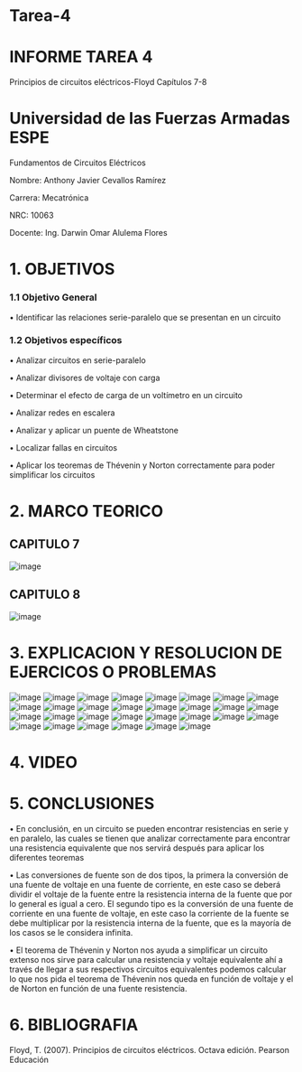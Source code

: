 # Tarea-4
# INFORME TAREA 4
Principios de circuitos eléctricos-Floyd Capítulos 7-8
# Universidad de las Fuerzas Armadas ESPE

Fundamentos de Circuitos Eléctricos

Nombre: Anthony Javier Cevallos Ramírez

Carrera: Mecatrónica

NRC: 10063

Docente: Ing. Darwin Omar Alulema Flores

# 1. OBJETIVOS
### 1.1 Objetivo General
•	Identificar las relaciones serie-paralelo que se presentan en un circuito

### 1.2 Objetivos específicos 
•	Analizar circuitos en serie-paralelo

•	Analizar divisores de voltaje con carga

•	Determinar el efecto de carga de un voltímetro en un circuito

•	Analizar redes en escalera

•	Analizar y aplicar un puente de Wheatstone

•	Localizar fallas en circuitos

•	Aplicar los teoremas de Thévenin y Norton correctamente para poder simplificar los circuitos


# 2. MARCO TEORICO
## CAPITULO 7

![image](https://user-images.githubusercontent.com/116775893/207719127-2a754a5d-bd5f-40ce-8e0f-75cce9306d3e.png)

## CAPITULO 8
![image](https://user-images.githubusercontent.com/116775893/207719456-dc069474-823d-4098-9330-efe85ae0785c.png)



# 3. EXPLICACION Y RESOLUCION DE EJERCICOS O PROBLEMAS 
![image](https://user-images.githubusercontent.com/116775893/208336837-4589d539-d688-4e0c-95c3-3dc23ce0e113.png)
![image](https://user-images.githubusercontent.com/116775893/208336871-b224c6fa-8131-4b80-a742-b072faf8d491.png)
![image](https://user-images.githubusercontent.com/116775893/208336890-2c332c24-cfdf-4789-9f1d-1694546d3165.png)
![image](https://user-images.githubusercontent.com/116775893/208336943-f3e3eee2-b84c-4248-8c92-e3bc35d88340.png)
![image](https://user-images.githubusercontent.com/116775893/208336950-bd156ee0-e858-44c0-8e81-287ba55e8d46.png)
![image](https://user-images.githubusercontent.com/116775893/208336962-9e442de4-2490-4271-93e9-52ac0d9c2d88.png)
![image](https://user-images.githubusercontent.com/116775893/208337034-2603e6ef-11ac-4086-8d98-d41784703252.png)
![image](https://user-images.githubusercontent.com/116775893/208337063-33d57b9a-a458-4672-9b21-a55b86b9158a.png)
![image](https://user-images.githubusercontent.com/116775893/208337112-6b3f4e28-95b2-4843-a584-aea7e8b0cbf5.png)
![image](https://user-images.githubusercontent.com/116775893/208337815-8c075a8d-8f96-4c46-bf6c-40c6c8fac8fd.png)
![image](https://user-images.githubusercontent.com/116775893/208337835-fc7a1aa2-cf39-47b3-b11f-77bf8a28471c.png)
![image](https://user-images.githubusercontent.com/116775893/208338132-1c88028b-da20-42db-8f42-c492ef9779ab.png)
![image](https://user-images.githubusercontent.com/116775893/208338149-a80a926c-1948-4ab6-b119-424e747501a8.png)
![image](https://user-images.githubusercontent.com/116775893/208338168-1b454568-6fc4-4097-a0ba-bac13e567d54.png)
![image](https://user-images.githubusercontent.com/116775893/208338184-efb134d4-f48e-4205-9ea5-200d1ff7205c.png)
![image](https://user-images.githubusercontent.com/116775893/208338231-f58de63a-ba28-4d2a-a880-e316ae7135ae.png)
![image](https://user-images.githubusercontent.com/116775893/208338297-d75b9596-1df1-4dd9-b12c-eba4c4a5c896.png)
![image](https://user-images.githubusercontent.com/116775893/208338343-58386656-77a7-43d2-a7f3-4fc170d5d817.png)
![image](https://user-images.githubusercontent.com/116775893/208338359-f42b8a86-bd9b-4322-b396-30ec52a57df6.png)
![image](https://user-images.githubusercontent.com/116775893/208338389-a8995462-2b66-43c8-8598-b5b4dc20b231.png)
![image](https://user-images.githubusercontent.com/116775893/208338436-3ef734c7-b1f9-497c-b66c-94ef87cad0ff.png)
![image](https://user-images.githubusercontent.com/116775893/208338555-6f637b07-8936-435d-b561-e0833427ff3b.png)
![image](https://user-images.githubusercontent.com/116775893/208338575-2edf7dca-6909-42d9-89ad-0a45dc7d8dc2.png)
![image](https://user-images.githubusercontent.com/116775893/208338591-cff0eea8-7039-42d2-a7f6-4dfa7870caa7.png)
![image](https://user-images.githubusercontent.com/116775893/208338638-37966397-d2cf-4419-ac79-99fb65df4f6b.png)
![image](https://user-images.githubusercontent.com/116775893/208338658-ec03a031-24cb-4d0b-9c43-c6056164df28.png)
![image](https://user-images.githubusercontent.com/116775893/208338680-f148fbe7-a5b5-4ea4-9f95-9875e6fb373e.png)
![image](https://user-images.githubusercontent.com/116775893/208338726-4b4fcd75-c7e0-4342-a8ca-47be315ea73a.png)
![image](https://user-images.githubusercontent.com/116775893/208338766-d77a2e4d-54cb-4611-b2cb-8d5a301e7dbc.png)
![image](https://user-images.githubusercontent.com/116775893/208338779-a0c7dd43-a15e-470b-be61-ea70775503fc.png)


# 4. VIDEO 


# 5. CONCLUSIONES 
•	En conclusión, en un circuito se pueden encontrar resistencias en serie y en paralelo, las cuales se tienen que analizar correctamente para encontrar una resistencia equivalente que nos servirá después para aplicar los diferentes teoremas

•	Las conversiones de fuente son de dos tipos, la primera la conversión de una fuente de voltaje en una fuente de corriente, en este caso se deberá dividir el voltaje de la fuente entre la resistencia interna de la fuente que por lo general es igual a cero. El segundo tipo es la conversión de una fuente de corriente en una fuente de voltaje, en este caso la corriente de la fuente se debe multiplicar por la resistencia interna de la fuente, que es la mayoría de los casos se le considera infinita.

•	El teorema de Thévenin y Norton nos ayuda a simplificar un circuito extenso nos sirve para calcular una resistencia y voltaje equivalente ahí a través de llegar a sus respectivos circuitos equivalentes podemos calcular lo que nos pida el teorema de Thévenin nos queda en función de voltaje y el de Norton en función de una fuente resistencia.




# 6. BIBLIOGRAFIA

Floyd, T. (2007). Principios de circuitos eléctricos. Octava edición. Pearson Educación
